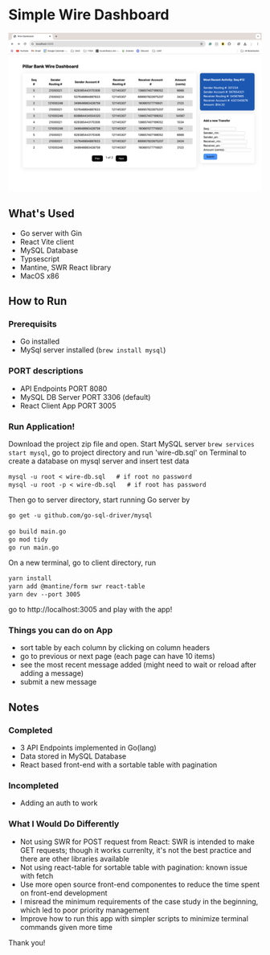 # Simple Wire Dashboard

![alt text](demo-img.png)

## What's Used
- Go server with Gin
- React Vite client
- MySQL Database
- Typsescript
- Mantine, SWR React library
- MacOS x86

## How to Run

### Prerequisits
- Go installed
- MySql server installed (`brew install mysql`)

### PORT descriptions
- API Endpoints PORT 8080
- MySQL DB Server PORT 3306 (default)
- React Client App PORT 3005

### Run Application!
Download the project zip file and open.
Start MySQL server `brew services start mysql`, go to project directory and run 'wire-db.sql' on Terminal to create a database on mysql server and insert test data
```
mysql -u root < wire-db.sql   # if root no password
mysql -u root -p < wire-db.sql   # if root has password
```

Then go to server directory, start running Go server by
```
go get -u github.com/go-sql-driver/mysql

go build main.go
go mod tidy
go run main.go
```

On a new terminal, go to client directory, run
```
yarn install
yarn add @mantine/form swr react-table
yarn dev --port 3005
```

go to http://localhost:3005 and play with the app!

### Things you can do on App
- sort table by each column by clicking on column headers
- go to previous or next page (each page can have 10 items)
- see the most recent message added (might need to wait or reload after adding a message)
- submit a new message 

## Notes

### Completed
- 3 API Endpoints implemented in Go(lang)
- Data stored in MySQL Database
- React based front-end with a sortable table with pagination

### Incompleted
- Adding an auth to work

### What I Would Do Differently
- Not using SWR for POST request from React: SWR is intended to make GET requests; though it works currenlty, it's not the best practice and there are other libraries available
- Not using react-table for sortable table with pagination: known issue with fetch 
- Use more open source front-end componentes to reduce the time spent on front-end development
- I misread the minimum requirements of the case study in the beginning, which led to poor priority management
- Improve how to run this app with simpler scripts to minimize terminal commands given more time

Thank you!
